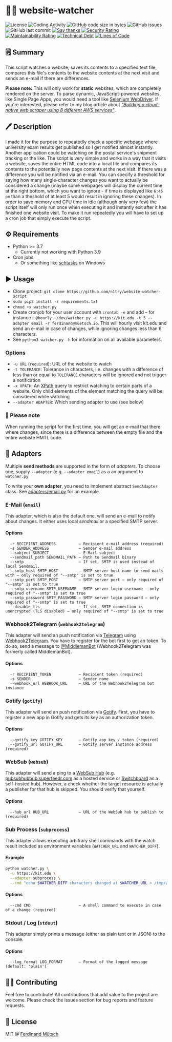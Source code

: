 # 🕵️‍♀️ website-watcher

![License](https://badges.fw-web.space/github/license/muety/website-watcher)
![Coding Activity](https://badges.fw-web.space/endpoint?url=https://wakapi.dev/api/compat/shields/v1/n1try/interval:any/project:website-watcher&color=blue)
![GitHub code size in bytes](https://badges.fw-web.space/github/languages/code-size/muety/website-watcher)
![GitHub issues](https://badges.fw-web.space/github/issues/muety/website-watcher)
![GitHub last commit](https://badges.fw-web.space/github/last-commit/muety/website-watcher)
[![Say thanks](https://badges.fw-web.space/badge/SayThanks.io-%E2%98%BC-1EAEDB.svg)](https://saythanks.io/to/n1try)
[![Security Rating](https://sonarcloud.io/api/project_badges/measure?project=muety_website-watcher&metric=security_rating)](https://sonarcloud.io/dashboard?id=muety_website-watcher)
[![Maintainability Rating](https://sonarcloud.io/api/project_badges/measure?project=muety_website-watcher&metric=sqale_rating)](https://sonarcloud.io/dashboard?id=muety_website-watcher)
[![Technical Debt](https://sonarcloud.io/api/project_badges/measure?project=muety_website-watcher&metric=sqale_index)](https://sonarcloud.io/dashboard?id=muety_website-watcher)
[![Lines of Code](https://sonarcloud.io/api/project_badges/measure?project=muety_website-watcher&metric=ncloc)](https://sonarcloud.io/dashboard?id=muety_website-watcher)

## 🗒 Summary
This script watches a website, saves its contents to a specified text file, compares this file's contents to the website contents at the next visit and sends an e-mail if there are differences.

**Please note:** This will only work for **static** websites, which are completely rendered on the server. To parse dynamic, JavaScript-powered websites, like Single Page Apps, you would need a tool like [Selenium WebDriver](https://www.seleniumhq.org/projects/webdriver/). If you're interested, please refer to my blog article about [_"Building a cloud-native web scraper using 8 different AWS services"_](https://muetsch.io/building-a-cloud-native-web-scraper-using-8-different-aws-services.html).

## 🖊 Description
I made it for the purpose to repeatedly check a specific webpage where university exam results get published so I get notified almost instantly. Another application could be watching on the postal service's shipment tracking or the like.
The script is very simple and works in a way that it visits a website, saves the entire HTML code into a local file and compares its contents to the potentially new page contents at the next visit. If there was a difference you will be notified via an e-mail. You can specify a threshold for saying how many single-character changes you want to actually be considered a change (maybe some webpages will display the current time at the right bottom, which you want to ignore - if time is displayed like `6:45 pm` than a theshold of at least 5 would result in ignoring these changes).
In order to save memory and CPU time in idle (although only very few) the script itself will only run once when executing it and instantly exit after it has finished one website visit. To make it run repeatedly you will have to set up a cron job that simply execute the script.

## ⚙️ Requirements
* Python >= 3.7
  * Currently not working with Python 3.9
* Cron jobs
  * Or something like [schtasks](https://docs.microsoft.com/en-us/previous-versions/windows/it-pro/windows-server-2008-R2-and-2008/cc748993(v=ws.11)?redirectedfrom=MSDN) on Windows

## ▶️ Usage
* Clone project: `git clone https://github.com/n1try/website-watcher-script`
* `sudo pip3 install -r requirements.txt`
* `chmod +x watcher.py`
* Create cronjob for your user account with `crontab -e` and add – for instance – `@hourly ~/dev/watcher.py -u https://kit.edu -t 5 --adapter email -r ferdinand@muetsch.io`. This will hourly visit kit.edu and send an e-mail in case of changes, while ignoring changes less than 6 characters.
* See `python3 watcher.py -h` for information on all available parameters.

### Options
* `-u URL` (`required`): URL of the website to watch
* `-t TOLERANCE`: Tolerance in characters, i.e. changes with a difference of less than or equal to `TOLERANCE` characters will be ignored and not trigger a notification
* `-x XPATH`: An [XPath](https://developer.mozilla.org/en-US/docs/Web/XPath) query to restrict watching to certain parts of a website. Only child elements of the element matching the query will be considered while watching
* `--adapter ADAPTER`: Which sending adapter to use (see below)

### 👀 Please note
When running the script for the first time, you will get an e-mail that there where changes, since there is a difference between the empty file and the entire webiste HMTL code.

## 🔌 Adapters
Multiple **send methods** are supported in the form of _adapters_. To choose one, supply `--adapter` (e.g. `--adapter email`) as a an argument to `watcher.py`

To write your **own adapter**, you need to implement abstract `SendAdapter` class. See [adapters/email.py](adapters/email.py) for an example.

### E-Mail (`email`)
This adapter, which is also the default one, will send an e-mail to notify about changes. It either uses local _sendmail_ or a specified SMTP server.

#### Options
```
  -r RECIPIENT_ADDRESS          – Recipient e-mail address (required)
  -s SENDER_ADDRESS             – Sender e-mail address
  --subject SUBJECT             – E-Mail subject
  --sendmail_path SENDMAIL_PATH – Path to Sendmail binary
  --smtp                        – If set, SMTP is used instead of local Sendmail.
  --smtp_host SMTP_HOST         – SMTP server host name to send mails with – only required of "--smtp" is set to true
  --smtp_port SMTP_PORT         – SMTP server port – only required of "--smtp" is set to true
  --smtp_username SMTP_USERNAME – SMTP server login username – only required of "--smtp" is set to true
  --smtp_password SMTP_PASSWORD – SMTP server login password – only required of "--smtp" is set to true
  --disable_tls                 – If set, SMTP connection is unencrypted (TLS disabled) – only required of "--smtp" is set to true

```

### Webhook2Telegram (`webhook2telegram`)
This adapter will send an push notification via [Telegram](https://telegram.org) using [Webhook2Telegram](https://github.com/muety/webhook2telegram).
You have to register for the bot first to get an token. To do so, send a message to [@MiddlemanBot](https://t.me/@MiddlemanBot) (Webhook2Telegram was formerly called MiddlemanBot).

#### Options
```
  -r RECIPIENT_TOKEN            – Recipient token (required)
  -s SENDER                     – Sender name
  --webhook_url WEBHOOK_URL     – URL of the Webhook2Telegram bot instance
```

### Gotify (`gotify`)
This adapter will send an push notification via [Gotify](https://gotify.net).
First, you have to register a new app in Gotify and gets its key as an authorization token.

#### Options
```
  --gotify_key GOTIFY_KEY       – Gotify app key / token (required)
  --gotify_url GOTIFY_URL       – Gotify server instance address (required)
```

### WebSub (`websub`)
This adapter will send a ping to a [WebSub Hub](https://w3c.github.io/websub) (e.g. [pubsubhubbub.superfeedr.com](http://pubsubhubbub.superfeedr.com/) as a hosted service or [Switchboard](https://switchboard.p3k.io/) as a self-hosted hub). However, a check whether the target resource is actually a publisher for that hub is skipped. You should verify that yourself.

#### Options
```
  --hub_url HUB_URL             – URL of the WebSub hub to publish to (required)
```

### Sub Process (`subprocess`)
This adapter allows executing arbitrary shell commands with the watch result included as environment variables (`WATCHER_URL` and `WATCHER_DIFF`).

#### Example
```bash
python watcher.py \
  -u https://kit.edu \
  --adapter subprocess \
  --cmd "echo $WATCHER_DIFF characters changed at $WATCHER_URL > /tmp/watcher.txt"
```

#### Options
```
  --cmd CMD                     – A shell command to execute in case of a change (required)
```

### Stdout / Log (`stdout`)
This adapter simply prints a message (either as plain text or in JSON) to the console.

#### Options
```
  --log_format LOG_FORMAT       – Format of the logged message (default: 'plain')
```


## 👩‍💻 Contributing
Feel free to contribute! All contributions that add value to the project are welcome. Please check the issues section for bug reports and feature requests.

## 📓 License
MIT @ [Ferdinand Mütsch](https://muetsch.io)
